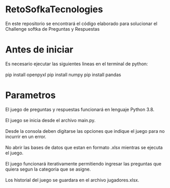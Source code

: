 # RetoSofkaTecnologies
En este repositorio se encontrará el código elaborado para solucionar el Challenge softka de Preguntas y Respuestas

# Antes de iniciar 
Es necesario ejecutar las siguientes lineas en el terminal de python:<br/><br/>
pip install openpyxl
pip install numpy
pip install pandas

#  Parametros
El juego de preguntas y respuestas funcionará en lenguaje Python 3.8.<br/><br/>
El juego se inicia desde el archivo main.py.<br/><br/>
Desde la consola deben digitarse las opciones que indique el juego para no incurrir en un error.<br/><br/>
No abrir las bases de datos que estan en formato .xlsx mientras se ejecuta el juego.<br/><br/>
El juego funcionará iterativamente permitiendo ingresar las preguntas que quiera segun la categoria que se asigne.<br/><br/>
Los historial del juego se guardara en el archivo jugadores.xlsx.<br/><br/>

